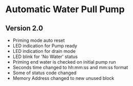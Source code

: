 # Automatic Water Pull Pump
## Version 2.0

- Priming mode auto reset
- LED indication for Pump ready
- LED indication for drain mode
- LED blink for 'No Water' status
- Priming end water is checked on initial pump run
- Seconds time changed to hh:mm:ss and mm:ss format
- Some of status code changed
- Memory Address changed to new unused block